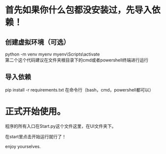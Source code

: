 # 首先如果你什么包都没安装过，先导入依赖！

## 创建虚拟环境（可选）

python -m venv myenv
myenv\Scripts\activate  
第二个这个代码建议在文件夹根目录下的cmd或者powershell终端进行运行

## 导入依赖

pip install -r requirements.txt
在命令行（bash，cmd，powershell都可以）

# 正式开始使用。

程序的所有入口在Start.py这个文件这里，在UI文件夹下。

在start里点击开始运行就行了！

enjoy yourselves.
